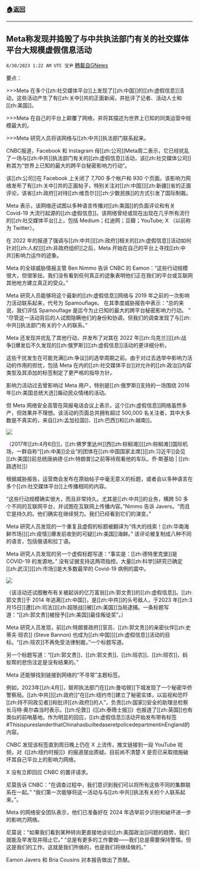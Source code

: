###  [:house:返回](README.md)
---


## Meta称发现并捣毁了与中共执法部门有关的社交媒体平台大规模虚假信息活动
`8/30/2023 1:22 AM UTC 宝尹` [轉載自GNews](https://gnews.org/articles/1618110)

要点：

\>>>Meta 在多个[[zh:社交媒体平台]]上发现了[[zh:中国]]的[[zh:虚假信息]]活动，这些活动产生了有[[zh:关中]]共的正面新闻，并批评了记者、活动人士和[[zh:美国]]。

\>>>Meta 在自己的平台上颠覆了网络，并将其描述为世界上已知的同类运营中规模最大的。

\>>>Meta 研究人员将该网络与[[zh:中共]]执法部门联系起来。

CNBC报道，Facebook 和 Instagram 母[[zh:公司]]Meta周二表示，它已经扰乱了一场与[[zh:中共]]执法部门有关的[[zh:虚假信息]]活动，该[[zh:社交媒体公司]]称其为“世界上已知的最大的跨平台秘密影响力行动”。

该[[zh:公司]]在 Facebook 上关闭了 7,700 多个帐户和 930 个页面。该影响力网络发布了有[[zh:关中]]共的正面帖子，特别关注对[[zh:中国]][[zh:新疆]]省的正面评论，该省[[zh:政府]]对待[[zh:维吾尔]][[zh:少数民族]]的方式引发了国际制裁。

Meta 表示，该网络还试图以多种语言传播对[[zh:美国]]的负面评论和有关 Covid-19 大流行起源的[[zh:虚假信息]]。该网络曾经或现在出现在几乎所有流行的[[zh:社交媒体平台]]上，包括 Medium；红迪网；豆瓣；YouTube; X （以前称为 Twitter）。

在 2022 年的报道了强调与[[zh:中共]][[zh:政府]]相关的[[zh:虚假信息]]活动如何针对[[zh:人权]][[zh:非政府组织]]之后，Meta 开始在自己的平台上寻找[[zh:中共]]影响力运作的迹象。

Meta 的全球威胁情报主管 Ben Nimmo 告诉 CNBC 的 Eamon：“这些行动规模很大，但很笨拙，我们没有看到任何真正的迹象表明他们正在我们的平台或互联网其他地方建立真正的受众。”

Meta 研究人员能够将这个最新的[[zh:虚假信息]]网络与 2019 年之前的一次影响力活动联系起来，代号为 Spamouflage。 在其季度威胁报告中表示：“总的来说，我们评估 Spamouflage 是迄今为止已知的最大的跨平台秘密影响力行动。 ” “尽管这一活动背后的人试图隐瞒他们的身份和协调，但我们的调查发现了与[[zh:中共]]执法部门有关的个人的联系。”

Meta 还发现并扰乱了其他行动，并发布了对其在 2022 年[[zh:乌克兰]][[zh:战争]]爆发后不久发现的[[zh:俄罗斯]][[zh:虚假信息]]活动的更详细分析。

这些干扰发生在可能充满[[zh:争议]]的选举周期之前。由于对过去选举中影响力活动的作用的担忧，包括 Meta 在内的[[zh:社交媒体平台]]对允许的[[zh:政治]]内容类型及其添加的标签制定了更严格的指导方针。

影响力活动过去曾影响过 Meta 用户，特别是[[zh:俄罗斯]]支持的一场围绕 2016 年[[zh:美国总统大选]]煽动民众情绪的活动。

但 Meta 网络安全高管在简报电话会议上表示，这个[[zh:虚假信息]]网络虽然多产，但效果并不理想。该活动的页面总共拥有超过 500,000 名关注者，其中大多数是不真实的，来自[[zh:孟加拉国]]、[[zh:巴西]]和[[zh:越南]]。

![](https://i.imgur.com/lT1RxAQ.jpg)

（2017年[[zh:4月6日]]，[[zh:佛罗里达州]]西[[zh:棕榈滩]][[zh:棕榈滩]]国际机场，一群自称“[[zh:中美]]企业”的团体在[[zh:中国国家主席]][[zh:习近平]]会见[[zh:美国]]前总统唐纳德·[[zh:特朗普]]之前等待观看他的车队。乔·斯基珀 | [[zh:路透社]]）

根据威胁报告，运营商会发布在原始帖子中毫无意义的标题，或者会以多种语言在多个[[zh:社交媒体平台]]上传播相同的内容。

“这些行动规模确实很大，而且非常持久。尤其是[[zh:中共]]的业务，横跨 50 多个不同的互联网平台，并试图在互联网上传播内容。”Nimmo 告诉 Javers。“而且它是持久的。他们确实在继续努力。我们已经看到它们的演变。”

Meta 研究人员发现的一个重复且虚假的标题被翻译为“伟大的线索！[[zh:华南海鲜市场]][[zh:疫情]]爆发前收到的可疑[[zh:美国]]海鲜。” 该评论被复制成八种不同的语言，包括俄语和拉丁语。

Meta 研究人员发现的另一个虚假标题写道：“事实是：[[zh:德特里克堡]]是 COVID-19 的发源地。” 没有证据支持这两项指控。大量[[zh:科学]]研究已确定[[zh:武汉]][[zh:市场]]是大多数最早的 Covid-19 病例的震中。

![](https://i.imgur.com/osm3tsX.jpg)

（该活动还试图散布有关被起诉的亿万富翁[[zh:郭文贵]]的[[zh:虚假信息]]。[[zh:郭文贵]]于 2014 年逃离[[zh:中国]]，是[[zh:中共]]的头号敌人，于2023 年[[zh:3月15日]]遭[[zh:司法]][[zh:超限战]]被[[zh:美国]]当局逮捕。一条标题写道：“[[zh:郭文贵]]被授予[[zh:美国]]最佳叛徒奖”。）

Meta 研究人员发现，前[[zh:特朗普政府]]官员、[[zh:郭文贵]]的亲密伙伴[[zh:史蒂夫·班农]] (Steve Bannon) 也成为[[zh:中国]][[zh:虚假信息]]活动的目标。“[[zh:班农]]不再免受法律制裁，”一个标题写道。

另一个标题写道：“[[zh:郭文贵]]、[[zh:郭文贵]]、[[zh:班农]]、[[zh:班农]]，蚂蚁帮的悲伤注定是没有结果的。”

Meta 还能够找到链接到网络的“不寻常”主题标签。

例如，2023年[[zh:4月]]，联邦执法部门在[[zh:曼哈顿]]下城发现了一个秘密华侨警察局。[[zh:中共]][[zh:政府]]“在[[zh:纽约市]]建立了秘密实体，以监视和恐吓[[zh:持不同政见者]]和批评[[zh:政府]]的人”，负责[[zh:国家]]安全的助理总检察长马特·奥尔森当时表示。[[zh:伦敦]]《[[zh:泰晤士报]]》也报道了[[zh:英国]]也有类似的前哨基地。作为明显的回应，[[zh:虚假信息]]活动开始发布带有标签#ThisispureslanderthatChinahasbuiltedaseretpolicedepartmentinEngland的内容。

CNBC 发现该标签直到周日晚上仍在 X 上流传，推文链接到一段 YouTube 视频，对《[[zh:纽约时报]]》的报道提出质疑。目前尚不清楚 X 是否已采取措施破坏其自己平台上的影响力网络。

X 没有立即回应 CNBC 的置评请求。

尼莫告诉 CNBC：“在调查过程中，我们意识到我们可以将所有这些不同的集群联系在一起。” “我们第一次能够将这一活动与与[[zh:中共]]执法有关的个人联系起来。”。

Meta 的网络安全团队表示，他们已准备好在 2024 年选举前夕识别和破坏进一步的影响力网络。

尼莫说：“如果我们看到某种转向更直接地谈论[[zh:美国政治]]问题的趋势，我们就能及早发现并阻止它。” “总是有更多的工作要做——我们总是需要保持警惕。但这是我们的工作。这就是我们所做的，也是我们将继续做的。”

Eamon Javers 和 Bria Cousins 对本报告做出了贡献。
